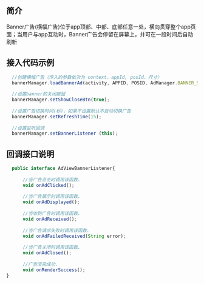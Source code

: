 
## 简介
Banner广告(横幅广告)位于app顶部、中部、底部任意一处，横向贯穿整个app页面；当用户与app互动时，Banner广告会停留在屏幕上，并可在一段时间后自动刷新

## 接入代码示例
```javascript
  //创建横幅广告（传入的参数依次为 context，appId, posId，尺寸）
  bannerManager.loadBannerAd(activity, APPID, POSID, AdManager.BANNER_SMART);
  
  //设置banner的关闭按钮
  bannerManager.setShowCloseBtn(true);
  
  //设置广告切换时间(秒)，如果不设置默认不自动切换广告
  bannerManager.setRefreshTime(15);
  
  //设置监听回调
  bannerManager.setBannerListener (this);
```
## 回调接口说明
```javascript
  public interface AdViewBannerListener{
  
	  //当广告点击时调用该函数. 
	  void onAdClicked();
    
	  //当广告展示时调用该函数. 
	  void onAdDisplayed();
    
	  //当收到广告时调用该函数. 
	  void onAdReceived();
    
	  //当广告请求失败时调用该函数. 
	  void onAdFailedReceived(String error);
    
	  //当广告关闭时调用该函数. 
	  void onAdClosed();
    
	  //广告渲染成功. 
	  void onRenderSuccess();
}

```

